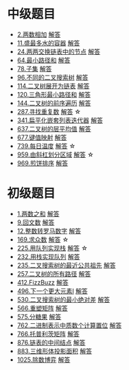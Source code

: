 
# 中级题目

* [2.两数相加]()  [解答](./answer/2.两数相加.cpp)
* [11.盛最多水的容器]()  [解答](./answer/11.盛最多水的容器.cpp)
* [24.两两交换链表中的节点]()  [解答](./answer/24.两两交换链表中的节点.cpp)
* [64.最小路径和]()  [解答](./answer/64.最小路径和.cpp)
* [78.子集]()  [解答](./answer/78.子集.cpp)
* [96.不同的二叉搜索树]()  [解答](./answer/96.不同的二叉搜索树.cpp)
* [114.二叉树展开为链表]()  [解答](./answer/114.二叉树展开为链表.cpp)
* [120.三角形最小路径和](https://leetcode-cn.com/problems/triangle/)  [解答](./answer/120.三角形最小路径和.cpp)
* [144.二叉树的前序遍历]()  [解答](./answer/144.二叉树的前序遍历.cpp)
* [287.寻找重复数](https://leetcode-cn.com/problems/find-the-duplicate-number/)  [解答](./answer/287.寻找重复数.cpp) &star;
* [341.扁平化嵌套列表迭代器](https://leetcode-cn.com/problems/flatten-nested-list-iterator/)  [解答](./answer/341.扁平化嵌套列表迭代器.cpp) 
* [637.二叉树的层平均值](https://leetcode-cn.com/problems/average-of-levels-in-binary-tree/)  [解答](./answer/637.二叉树的层平均值.cpp) 
* [677.键值映射](https://leetcode-cn.com/problems/map-sum-pairs/)  [解答](./answer/677.键值映射.cpp) 
* [739.每日温度](https://leetcode-cn.com/problems/daily-temperatures/)  [解答](./answer/739.每日温度.cpp) &star;
* [959.由斜杠划分区域](https://leetcode-cn.com/problems/regions-cut-by-slashes/)  [解答](./answer/959.由斜杠划分区域.cpp) &star;
* [969.煎饼排序](https://leetcode-cn.com/problems/pancake-sorting/)  [解答](./answer/969.煎饼排序.cpp) 


# 初级题目

* [1.两数之和]()  [解答](./answer/1.两数之和.cpp)
* [9.回文数]()  [解答](./answer/9.回文数.cpp)
* [12.整数转罗马数字](https://leetcode-cn.com/problems/integer-to-roman/)  [解答](./answer/12.整数转罗马数字.cpp)
* [169.求众数](https://leetcode-cn.com/problems/majority-element/)  [解答](./answer/169.求众数.cpp) &star;
* [225.用队列实现栈](https://leetcode-cn.com/problems/implement-stack-using-queues/)  [解答](./answer/225.用队列实现栈.cpp) &star;
* [232.用栈实现队列]()  [解答](./answer/232.用栈实现队列.cpp)
* [235.二叉搜索树的最近公共祖先](https://leetcode-cn.com/problems/lowest-common-ancestor-of-a-binary-search-tree/)  [解答](./answer/235.二叉搜索树的最近公共祖先.cpp)
* [257.二叉树的所有路径](https://leetcode-cn.com/problems/binary-tree-paths/)  [解答](./answer/257.二叉树的所有路径.cpp)
* [412.FizzBuzz](https://leetcode-cn.com/problems/fizz-buzz/)  [解答](./answer/412.FizzBuzz.cpp)
* [496.下一个更大元素I](https://leetcode-cn.com/problems/next-greater-element-i/)  [解答](./answer/496.下一个更大元素I.cpp)
* [530.二叉搜索树的最小绝对差]()  [解答](./answer/530.二叉搜索树的最小绝对差.cpp)
* [566.重塑矩阵]()  [解答](./answer/566.重塑矩阵.cpp)
* [575.分糖果]()  [解答](./answer/575.分糖果.cpp)
* [762.二进制表示中质数个计算置位]()  [解答](./answer/762.二进制表示中质数个计算置位.cpp)
* [766.托普利茨矩阵](https://leetcode-cn.com/problems/toeplitz-matrix/)  [解答](./answer/766.托普利茨矩阵.cpp)
* [876.链表的中间结点]()  [解答](./answer/876.链表的中间结点.cpp)
* [883.三维形体投影面积](https://leetcode-cn.com/problems/projection-area-of-3d-shapes/)  [解答](./answer/883.三维形体投影面积.cpp)
* [1025.除数博弈](https://leetcode-cn.com/problems/divisor-game/comments/)  [解答](./answer/1025.除数博弈.cpp)